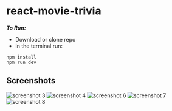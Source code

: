 # react-movie-trivia
***To Run:***
- Download or clone repo
- In the terminal run:
```
npm install
npm run dev
```
## Screenshots
![screenshot 3](https://cloud.githubusercontent.com/assets/8203134/23344158/1efc6152-fc3d-11e6-9a72-02bd6fb0c30b.png)
![screenshot 4](https://cloud.githubusercontent.com/assets/8203134/23344159/1f087834-fc3d-11e6-8e75-7486efa51f0b.png)
![screenshot 6](https://cloud.githubusercontent.com/assets/8203134/23344161/1f0ceeb4-fc3d-11e6-810e-93184fca7ee4.png)
![screenshot 7](https://cloud.githubusercontent.com/assets/8203134/23344181/6237e798-fc3d-11e6-9a00-01ce154b5efc.png)
![screenshot 8](https://cloud.githubusercontent.com/assets/8203134/23344195/a2365abe-fc3d-11e6-8726-7ddb7bff9d64.png)
